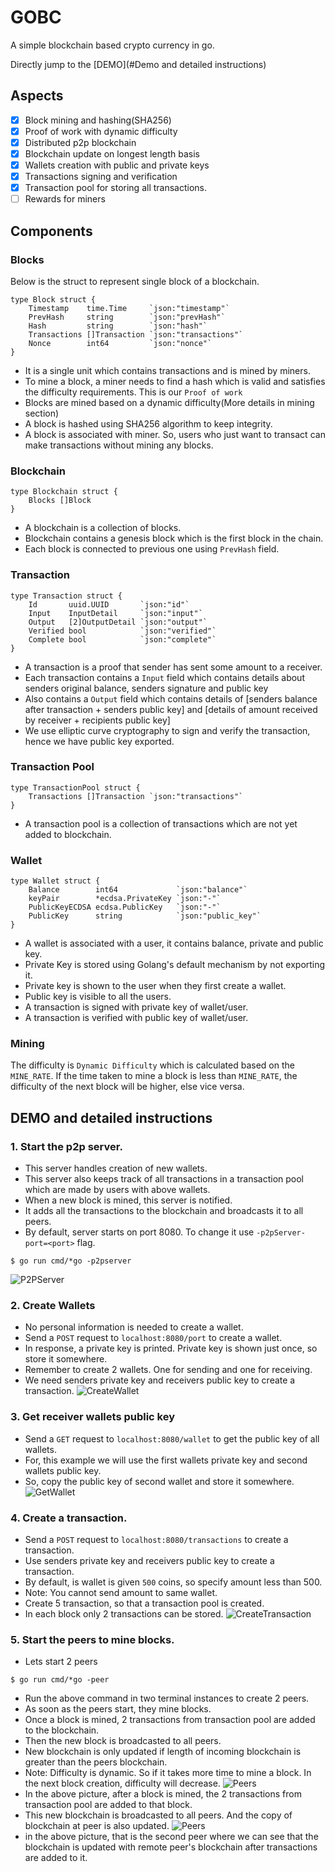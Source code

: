 # GOBC

A simple blockchain based crypto currency in go.

Directly jump to the [DEMO](#Demo and detailed instructions)

## Aspects
- [x] Block mining and hashing(SHA256)
- [x] Proof of work with dynamic difficulty
- [x] Distributed p2p blockchain  
- [x] Blockchain update on longest length basis
- [x] Wallets creation with public and private keys
- [x] Transactions signing and verification
- [x] Transaction pool for storing all transactions.
- [ ] Rewards for miners

## Components
### Blocks
Below is the struct to represent single block of a blockchain.
```golang
type Block struct {
	Timestamp    time.Time     `json:"timestamp"`
	PrevHash     string        `json:"prevHash"`
	Hash         string        `json:"hash"`
	Transactions []Transaction `json:"transactions"`
	Nonce        int64         `json:"nonce"`
}
```
- It is a single unit which contains transactions and is mined by miners.
- To mine a block, a miner needs to find a hash which is valid and satisfies the difficulty requirements. This is our `Proof of work`
- Blocks are mined based on a dynamic difficulty(More details in mining section)
- A block is hashed using SHA256 algorithm to keep integrity.
- A block is associated with miner. So, users who just want to transact can make transactions without mining any blocks.

### Blockchain
```golang
type Blockchain struct {
	Blocks []Block
}
```
- A blockchain is a collection of blocks.
- Blockchain contains a genesis block which is the first block in the chain.
- Each block is connected to previous one using `PrevHash` field.

### Transaction
```golang
type Transaction struct {
	Id       uuid.UUID       `json:"id"`
	Input    InputDetail     `json:"input"`
	Output   [2]OutputDetail `json:"output"`
	Verified bool            `json:"verified"`
	Complete bool            `json:"complete"`
}
```
- A transaction is a proof that sender has sent some amount to a receiver.
- Each transaction contains a `Input` field which contains details about senders original balance, senders signature and public key
- Also contains a `Output` field which contains details of [senders balance after transaction + senders public key] and [details of amount received by receiver + recipients public key]
- We use elliptic curve cryptography to sign and verify the transaction, hence we have public key exported.

### Transaction Pool
```golang
type TransactionPool struct {
	Transactions []Transaction `json:"transactions"`
}
```
- A transaction pool is a collection of transactions which are not yet added to blockchain.

### Wallet
```golang
type Wallet struct {
	Balance        int64             `json:"balance"`
	keyPair        *ecdsa.PrivateKey `json:"-"`
	PublicKeyECDSA ecdsa.PublicKey   `json:"-"`
	PublicKey      string            `json:"public_key"`
}
```
- A wallet is associated with a user, it contains balance, private and public key. 
- Private Key is stored using Golang's default mechanism by not exporting it.
- Private key is shown to the user when they first create a wallet.
- Public key is visible to all the users.
- A transaction is signed with private key of wallet/user.
- A transaction is verified with public key of wallet/user.


### Mining
The difficulty is `Dynamic Difficulty` which is calculated based on the `MINE_RATE`. If the time taken to mine a block is less than `MINE_RATE`, the difficulty of the next block will be higher, else vice versa. 

## DEMO and detailed instructions
### 1. Start the p2p server.
- This server handles creation of new wallets.
- This server also keeps track of all transactions in a transaction pool which are made by users with above wallets.
- When a new block is mined, this server is notified.
- It adds all the transactions to the blockchain and broadcasts it to all peers.
- By default, server starts on port 8080. To change it use `-p2pServer-port=<port>` flag.
```shell
$ go run cmd/*go -p2pserver
```
![P2PServer](docs/p2pserverstart.png)

### 2. Create Wallets
- No personal information is needed to create a wallet.
- Send a `POST` request to `localhost:8080/port` to create a wallet.
- In response, a private key is printed. Private key is shown just once, so store it somewhere.
- Remember to create 2 wallets. One for sending and one for receiving. 
- We need senders private key and receivers public key to create a transaction.
![CreateWallet](docs/createwallet.png)

### 3. Get receiver wallets public key
- Send a `GET` request to `localhost:8080/wallet` to get the public key of all wallets.
- For, this example we will use the first wallets private key and second wallets public key.
- So, copy the public key of second wallet and store it somewhere.
![GetWallet](docs/getwallets.png)

### 4. Create a transaction.
- Send a `POST` request to `localhost:8080/transactions` to create a transaction.
- Use senders private key and receivers public key to create a transaction.
- By default, is wallet is given `500` coins, so specify amount less than 500.
- Note: You cannot send amount to same wallet.
- Create 5 transaction, so that a transaction pool is created. 
- In each block only 2 transactions can be stored.
![CreateTransaction](docs/createtranscation.png)

### 5. Start the peers to mine blocks.
- Lets start 2 peers
```shell
$ go run cmd/*go -peer
```
- Run the above command in two terminal instances to create 2 peers.
- As soon as the peers start, they mine blocks.
- Once a block is mined, 2 transactions from transaction pool are added to the blockchain.
- Then the new block is broadcasted to all peers.
- New blockchain is only updated if length of incoming blockchain is greater than the peers blockchain.
- Note: Difficulty is dynamic. So if it takes more time to mine a block. In the next block creation, difficulty will decrease.
![Peers](docs/mineblock.png)
- In the above picture, after a block is mined, the 2 transactions from transaction pool are added to that block.
- This new blockchain is broadcasted to all peers. And the copy of blockchain at peer is also updated.
![Peers](docs/secondpeerudpate.png)
- in the above picture, that is the second peer where we can see that the blockchain is updated with remote peer's blockchain after transactions are added to it.
